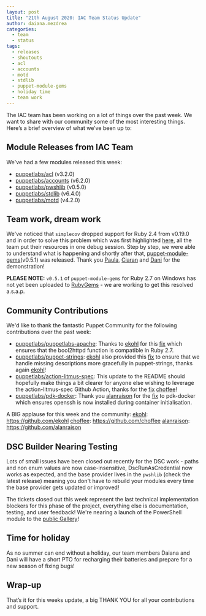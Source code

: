 ```yaml
---
layout: post
title: "21th August 2020: IAC Team Status Update"
author: daiana.mezdrea
categories:
  - team
  - status
tags:
  - releases
  - shoutouts
  - acl
  - accounts
  - motd
  - stdlib
  - puppet-module-gems
  - holiday time
  - team work
---
```


The IAC team has been working on a lot of things over the past week.
We want to share with our community some of the most interesting things.
Here’s a brief overview of what we’ve been up to:

## Module Releases from IAC Team
We've had a few modules released this week:
- [puppetlabs/acl](https://github.com/puppetlabs/puppetlabs-acl) (v3.2.0)
- [puppetlabs/accounts](https://github.com/puppetlabs/puppetlabs-accounts) (v6.2.0)
- [puppetlabs/pwshlib](https://github.com/puppetlabs/ruby-pwsh) (v0.5.0)
- [puppetlabs/stdlib](https://github.com/puppetlabs/puppetlabs-stdlib) (v6.4.0)
- [puppetlabs/motd](https://github.com/puppetlabs/puppetlabs-motd) (v4.2.0)

## Team work, dream work
We've noticed that `simplecov` dropped support for Ruby 2.4 from v0.19.0 and in order to solve this problem which was first highlighted [here](https://github.com/puppetlabs/pdk-templates/issues/345), all the team put their resources in one debug session. Step by step, we were able to understand what is happening and shortly after that, [puppet-module-gems](https://github.com/puppetlabs/puppet-module-gems)(v0.5.1) was released.
Thank you [Paula](https://github.com/pmcmaw), [Ciaran](https://github.com/sanfrancisko) and [Dani](https://github.com/carabasdaniel) for the demonstration!

**PLEASE NOTE:** `v0.5.1` of `puppet-module-gems` for Ruby 2.7 on Windows has not yet been uploaded to [RubyGems](https://rubygems.org/) - we are working to get this resolved a.s.a.p.

## Community Contributions
We'd like to thank the fantastic Puppet Community for the following contributions over the past week:

- [puppetlabs/puppetlabs-apache](https://github.com/puppetlabs/puppetlabs-apache): Thanks to [ekohl][ekohl] for this [fix](https://github.com/puppetlabs/puppetlabs-apache/pull/2060) which ensures that the bool2httpd function is compatible in Ruby 2.7.
- [puppetlabs/puppet-strings](https://github.com/puppetlabs/puppet-strings): [ekohl][ekohl] also provided this [fix](https://github.com/puppetlabs/puppet-strings/pull/246) to ensure that we handle missing descriptions more gracefully in puppet-strings, thanks again [ekohl][ekohl]!
- [puppetlabs/action-litmus-spec](https://github.com/puppetlabs/action-litmus_spec): This update to the README should hopefully make things a bit clearer for anyone else wishing to leverage the action-litmus-spec Github Action, thanks for the [fix](https://github.com/puppetlabs/action-litmus_spec/pull/38) [choffee][choffee]!
- [puppetlabs/pdk-docker](https://github.com/puppetlabs/pdk-docker): Thank you [alanraison][alanraison] for the [fix](https://github.com/puppetlabs/pdk-docker/pull/10) to pdk-docker which ensures openssh is now installed during container initialisation.

A BIG applause for this week and the community:
[ekohl]:                      https://github.com/ekohl
[choffee]:                    https://github.com/choffee
[alanraison]:                 https://github.com/alanraison

## DSC Builder Nearing Testing

Lots of small issues have been closed out recently for the DSC work - paths and non enum values are now case-insensitive, DscRunAsCredential now works as expected, and the base provider lives in the `pwshlib` (check the latest release) meaning you don't have to rebuild your modules every time the base provider gets updated or improved!

The tickets closed out this week represent the last technical implementation blockers for this phase of the project, everything else is documentation, testing, and user feedback! We're nearing a launch of the PowerShell module to the [public Gallery](https://powershellgallery.com)!

## Time for holiday
As no summer can end without a holiday, our team members Daiana and Dani will have a short PTO for recharging their batteries and prepare for a new season of fixing bugs! 

## Wrap-up
That’s it for this weeks update, a big THANK YOU for all your contributions and support.

[ekohl]:											https://github.com/ekohl
[choffee]:										https://github.com/choffee
[alanraison]:									https://github.com/alanraison
[puppet-strings-pr-246]:			https://github.com/puppetlabs/puppet-strings/pull/246
[action-litmus_spec-pr-38]:		https://github.com/puppetlabs/action-litmus_spec/pull/38
[pdk-docker-pr-10]:						https://github.com/puppetlabs/pdk-docker/pull/10
[puppetlabs-apache-pr-2060]:	https://github.com/puppetlabs/puppetlabs-apache/pull/2060
